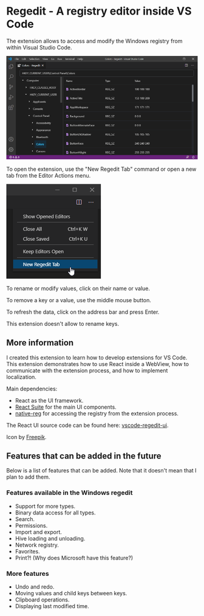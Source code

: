 # Regedit - A registry editor inside VS Code

The extension allows to access and modify the Windows registry from within Visual Studio Code.

![Main window screenshot](assets/readme-main-window.png)

To open the extension, use the "New Regedit Tab" command or open a new tab from the Editor Actions menu.

![New tab screenshot](assets/readme-new-tab.png)

To rename or modify values, click on their name or value.

To remove a key or a value, use the middle mouse button.

To refresh the data, click on the address bar and press Enter.

This extension doesn't allow to rename keys.

## More information

I created this extension to learn how to develop extensions for VS Code. This extension demonstrates how to use React inside a WebView, how to communicate with the extension process, and how to implement localization.

Main dependencies:
* React as the UI framework.
* [React Suite](https://rsuitejs.com/) for the main UI components.
* [native-reg](https://github.com/simonbuchan/native-reg) for accessing the registry from the extension process.

The React UI source code can be found here: [vscode-regedit-ui](https://github.com/m417z/vscode-regedit-ui).

Icon by [Freepik](https://www.freepik.com/).

## Features that can be added in the future

Below is a list of features that can be added. Note that it doesn't mean that I plan to add them.

### Features available in the Windows regedit

* Support for more types.
* Binary data access for all types.
* Search.
* Permissions.
* Import and export.
* Hive loading and unloading.
* Network registry.
* Favorites.
* Print?! (Why does Microsoft have this feature?)

### More features

* Undo and redo.
* Moving values and child keys between keys.
* Clipboard operations.
* Displaying last modified time.

